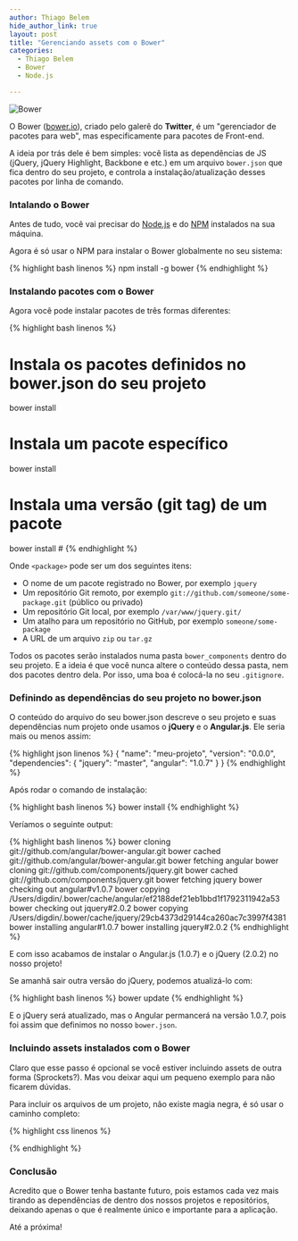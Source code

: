 ```yaml
---
author: Thiago Belem
hide_author_link: true
layout: post
title: "Gerenciando assets com o Bower"
categories:
  - Thiago Belem
  - Bower
  - Node.js

---
```


![Bower](http://bower.io/img/bower-logo.png "Bower")

O Bower ([bower.io](http://bower.io)), criado pelo galerê do **Twitter**, é um "gerenciador de pacotes para web", mas especificamente para pacotes de Front-end.

<!--more-->

A ideia por trás dele é bem simples: você lista as dependências de JS (jQuery, jQuery Highlight, Backbone e etc.) em um arquivo `bower.json` que fica dentro do seu projeto, e controla a instalação/atualização desses pacotes por linha de comando.

### Intalando o Bower

Antes de tudo, você vai precisar do [Node.js](http://nodejs.org/) e do [NPM](http://npmjs.org/) instalados na sua máquina.

Agora é só usar o NPM para instalar o Bower globalmente no seu sistema:

{% highlight bash linenos %}
npm install -g bower
{% endhighlight %}

### Instalando pacotes com o Bower

Agora você pode instalar pacotes de três formas diferentes:

{% highlight bash linenos %}
# Instala os pacotes definidos no bower.json do seu projeto
bower install
# Instala um pacote específico
bower install <package>
# Instala uma versão (git tag) de um pacote
bower install <package>#<version>
{% endhighlight %}

Onde `<package>` pode ser um dos seguintes itens:

* O nome de um pacote registrado no Bower, por exemplo `jquery`
* Um repositório Git remoto, por exemplo `git://github.com/someone/some-package.git` (público ou privado)
* Um repositório Git local, por exemplo `/var/www/jquery.git/`
* Um atalho para um repositório no GitHub, por exemplo `someone/some-package`
* A URL de um arquivo `zip` ou `tar.gz`

Todos os pacotes serão instalados numa pasta `bower_components` dentro do seu projeto. E a ideia é que você nunca altere o conteúdo dessa pasta, nem dos pacotes dentro dela. Por isso, uma boa é colocá-la no seu `.gitignore`.

### Definindo as dependências do seu projeto no bower.json

O conteúdo do arquivo do seu bower.json descreve o seu projeto e suas dependências num projeto onde usamos o **jQuery** e o **Angular.js**. Ele seria mais ou menos assim:

{% highlight json linenos %}
{
  "name": "meu-projeto",
  "version": "0.0.0",
  "dependencies": {
    "jquery": "master",
    "angular": "1.0.7"
  }
}
{% endhighlight %}

Após rodar o comando de instalação:

{% highlight bash linenos %}
bower install
{% endhighlight %}

Veríamos o seguinte output:

{% highlight bash linenos %}
bower cloning git://github.com/angular/bower-angular.git
bower cached git://github.com/angular/bower-angular.git
bower fetching angular
bower cloning git://github.com/components/jquery.git
bower cached git://github.com/components/jquery.git
bower fetching jquery
bower checking out angular#v1.0.7
bower copying /Users/digdin/.bower/cache/angular/ef2188def21eb1bbd1f1792311942a53
bower checking out jquery#2.0.2
bower copying /Users/digdin/.bower/cache/jquery/29cb4373d29144ca260ac7c3997f4381
bower installing angular#1.0.7
bower installing jquery#2.0.2
{% endhighlight %}

E com isso acabamos de instalar o Angular.js (1.0.7) e o jQuery (2.0.2) no nosso projeto!

Se amanhã sair outra versão do jQuery, podemos atualizá-lo com:


{% highlight bash linenos %}
bower update
{% endhighlight %}

E o jQuery será atualizado, mas o Angular permancerá na versão 1.0.7, pois foi assim que definimos no nosso `bower.json`.

### Incluindo assets instalados com o Bower

Claro que esse passo é opcional se você estiver incluindo assets de outra forma (Sprockets?). Mas vou deixar aqui um pequeno exemplo para não ficarem dúvidas.

Para incluir os arquivos de um projeto, não existe magia negra, é só usar o caminho completo:

{% highlight css linenos %}
<script src="/bower_components/jquery/jquery.min.js"></script>
<script src="/bower_components/angular/angular.min.js"></script>
{% endhighlight %}

### Conclusão

Acredito que o Bower tenha bastante futuro, pois estamos cada vez mais tirando as dependências de dentro dos nossos projetos e repositórios, deixando apenas o que é realmente único e importante para a aplicação.

Até a próxima!
